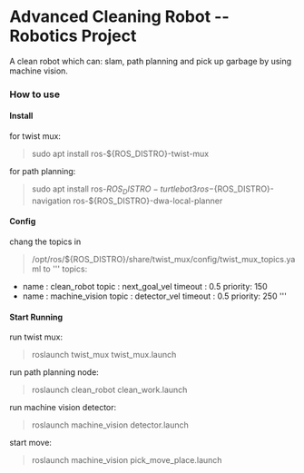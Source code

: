 # Advanced Cleaning Robot -- Robotics Project
A clean robot which can: slam, path planning and pick up garbage by using machine vision.

### How to use
#### Install
for twist mux:
> sudo apt install ros-${ROS_DISTRO}-twist-mux


for path planning:
> sudo apt install ros-${ROS_DISTRO}-turtlebot3 ros-${ROS_DISTRO}-navigation ros-${ROS_DISTRO}-dwa-local-planner

#### Config
chang the topics in 
> /opt/ros/${ROS_DISTRO}/share/twist_mux/config/twist_mux_topics.yaml
to
'''
topics:
-
  name    : clean_robot
  topic   : next_goal_vel
  timeout : 0.5
  priority: 150
-
  name    : machine_vision
  topic   : detector_vel
  timeout : 0.5
  priority: 250
'''

#### Start Running
run twist mux:
> roslaunch twist_mux twist_mux.launch

run path planning node:
> roslaunch clean_robot clean_work.launch
  
run machine vision detector:
> roslaunch machine_vision detector.launch

start move:
> roslaunch machine_vision pick_move_place.launch
